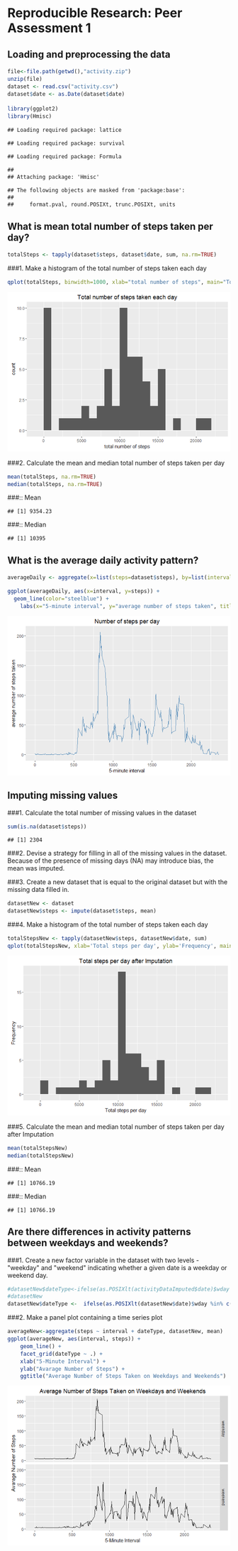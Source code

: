 # Reproducible Research: Peer Assessment 1


## Loading and preprocessing the data


```r
file<-file.path(getwd(),"activity.zip")
unzip(file)
dataset <- read.csv("activity.csv")
dataset$date <- as.Date(dataset$date)

library(ggplot2)
library(Hmisc)
```

```
## Loading required package: lattice
```

```
## Loading required package: survival
```

```
## Loading required package: Formula
```

```
## 
## Attaching package: 'Hmisc'
```

```
## The following objects are masked from 'package:base':
## 
##     format.pval, round.POSIXt, trunc.POSIXt, units
```

## What is mean total number of steps taken per day?


```r
totalSteps <- tapply(dataset$steps, dataset$date, sum, na.rm=TRUE)
```
###1. Make a histogram of the total number of steps taken each day

```r
qplot(totalSteps, binwidth=1000, xlab="total number of steps", main="Total number of steps taken each day")
```

![](PA1_template_files/figure-html/unnamed-chunk-2-1.png)

###2. Calculate the mean and median total number of steps taken per day


```r
mean(totalSteps, na.rm=TRUE)
median(totalSteps, na.rm=TRUE)
```

###:: Mean

```
## [1] 9354.23
```

###:: Median

```
## [1] 10395
```

## What is the average daily activity pattern?


```r
averageDaily <- aggregate(x=list(steps=dataset$steps), by=list(interval=dataset$interval), mean, na.rm=TRUE)
```



```r
ggplot(averageDaily, aes(x=interval, y=steps)) +
  geom_line(color="steelblue") + 
    labs(x="5-minute interval", y="average number of steps taken", title="Number of steps per day")
```

![](PA1_template_files/figure-html/unnamed-chunk-7-1.png)



## Imputing missing values

###1. Calculate the total number of missing values in the dataset

```r
sum(is.na(dataset$steps))
```

```
## [1] 2304
```

###2. Devise a strategy for filling in all of the missing values in the dataset.
Because of the presence of missing days (NA) may introduce bias, the mean was imputed. 

###3. Create a new dataset that is equal to the original dataset but with the missing data filled in.

```r
datasetNew <- dataset
datasetNew$steps <- impute(dataset$steps, mean)
```

###4. Make a histogram of the total number of steps taken each day

```r
totalStepsNew <- tapply(datasetNew$steps, datasetNew$date, sum)
qplot(totalStepsNew, xlab='Total steps per day', ylab='Frequency', main="Total steps per day after Imputation", binwidth=1000)
```

![](PA1_template_files/figure-html/unnamed-chunk-10-1.png)

###5. Calculate the mean and median total number of steps taken per day after Imputation

```r
mean(totalStepsNew)
median(totalStepsNew)
```

###:: Mean

```
## [1] 10766.19
```

###:: Median

```
## [1] 10766.19
```

## Are there differences in activity patterns between weekdays and weekends?
###1. Create a new factor variable in the dataset with two levels - "weekday" and "weekend" indicating whether a given date is a weekday or weekend day.

```r
#datasetNew$dateType<-ifelse(as.POSIXlt(activityDataImputed$date)$wday %in% c(0,6), "weekday", "weekend")
#datasetNew
datasetNew$dateType <-  ifelse(as.POSIXlt(datasetNew$date)$wday %in% c(0,6), 'weekend', 'weekday')
```

###2. Make a panel plot containing a time series plot

```r
averageNew<-aggregate(steps ~ interval + dateType, datasetNew, mean)
ggplot(averageNew, aes(interval, steps)) + 
    geom_line() + 
    facet_grid(dateType ~ .) +
    xlab("5-Minute Interval") + 
    ylab("Avarage Number of Steps") +
    ggtitle("Average Number of Steps Taken on Weekdays and Weekends")
```

![](PA1_template_files/figure-html/unnamed-chunk-15-1.png)
